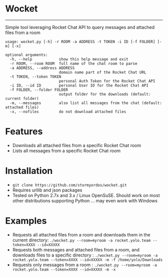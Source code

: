 # Wocket
---
Simple tool leveraging Rocket Chat API to query messages and attached files from a room

```
usage: wocket.py [-h] -r ROOM -a ADDRESS -t TOKEN -i ID [-f FOLDER] [-m] [-x]

optional arguments:
  -h, --help            show this help message and exit
  -r ROOM, --room ROOM  full name of the chat room to parse
  -a ADDRESS, --address ADDRESS
                        domain name part of the Rocket Chat URL
  -t TOKEN, --token TOKEN
                        personal Auth Token for the Rocket Chat API
  -i ID, --id ID        personal User ID for the Rocket Chat API
  -f FOLDER, --folder FOLDER
                        output folder for the downloads (default: current folder)
  -m, --messages        also list all messages from the chat (default: attached files)
  -x, --nofiles         do not download attached files
```

# Features
* Downloads all attached files from a specific Rocket Chat room
* Lists all messages from a specific Rocket Chat room

# Installation
* ` git clone https://github.com/stormyordos/wocket.git `
* Requires urllib and json packages
* Tested on Python 2.7x and 3.x / Linux OpenSuSE. Should work on most other distributions supporting Python ... may even work with Windows

# Examples
* Requests all attached files from a room and downloads them in the current directory: `./wocket.py --room=myroom -a rocket.yolo.team --token=XXXX --id=XXXXX`
* Requests both messages and attached files from a room, and downloads files to a specific directory : `./wocket.py --room=myroom -a rocket.yolo.team --token=XXXX --id=XXXXX -m -f /home/yolo/Downloads`
* Requests only messages from a room : `./wocket.py --room=myroom -a rocket.yolo.team --token=XXXX --id=XXXXX -m -x`
